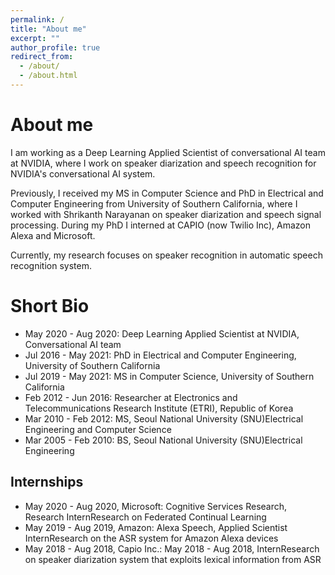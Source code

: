 ```yaml
---
permalink: /
title: "About me"
excerpt: ""
author_profile: true
redirect_from: 
  - /about/
  - /about.html
---
```


# About me

I am working as a Deep Learning Applied Scientist of conversational AI team at NVIDIA, where I work on speaker diarization and speech recognition for NVIDIA's conversational AI system. 

Previously, I received my MS in Computer Science and PhD in Electrical and Computer Engineering from University of Southern California, where I worked with Shrikanth Narayanan on speaker diarization and speech signal processing. During my PhD I interned at CAPIO (now Twilio Inc), Amazon Alexa and Microsoft. 

Currently, my research focuses on speaker recognition in automatic speech recognition system. 

# Short Bio

- May 2020 - Aug 2020: Deep Learning Applied Scientist at NVIDIA, Conversational AI team
- Jul 2016 - May 2021: PhD in Electrical and Computer Engineering, University of Southern California
- Jul 2019 - May 2021: MS in Computer Science, University of Southern California
- Feb 2012 - Jun 2016: Researcher at Electronics and Telecommunications Research Institute (ETRI), Republic of Korea
- Mar 2010 - Feb 2012: MS, Seoul National University (SNU)Electrical Engineering and Computer Science
- Mar 2005 - Feb 2010: BS, Seoul National University (SNU)Electrical Engineering

## Internships 

- May 2020 - Aug 2020, Microsoft: Cognitive Services Research, Research InternResearch on Federated Continual Learning
- May 2019 - Aug 2019, Amazon: Alexa Speech, Applied Scientist InternResearch on the ASR system for Amazon Alexa devices
- May 2018 - Aug 2018, Capio Inc.: May 2018 - Aug 2018, InternResearch on speaker diarization system that exploits lexical information from ASR




